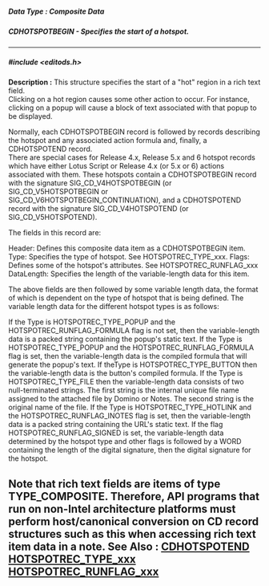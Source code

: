 ##### Data Type : Composite Data
##### CDHOTSPOTBEGIN - Specifies the start of a hotspot.
---
##### #include <editods.h>
**Description :**
This structure specifies the start of a "hot" region in a rich text field.  
Clicking on a hot region causes some other action to occur.  For instance, 
clicking on a popup will cause a block of text associated with that popup to be 
displayed.

Normally, each CDHOTSPOTBEGIN record is followed by records describing the 
hotspot and any associated action formula and, finally, a CDHOTSPOTEND record.  
There are special cases for Release 4.x, Release 5.x and 6 hotspot records 
which have either Lotus Script or Release 4.x (or 5.x or 6) actions associated 
with them.  These hotspots contain a CDHOTSPOTBEGIN record with the signature 
SIG_CD_V4HOTSPOTBEGIN (or SIG_CD_V5HOTSPOTBEGIN or 
SIG_CD_V6HOTSPOTBEGIN_CONTINUATION), and a CDHOTSPOTEND record with the 
signature SIG_CD_V4HOTSPOTEND (or SIG_CD_V5HOTSPOTEND).

The fields in this record are:

  Header:     Defines this composite data item as a
              CDHOTSPOTBEGIN item.
  Type:       Specifies the type of hotspot.
              See HOTSPOTREC_TYPE_xxx.
  Flags:      Defines some of the hotspot's attributes.
              See HOTSPOTREC_RUNFLAG_xxx
  DataLength: Specifies the length of the variable-length
              data for this item.

The above fields are then followed by some variable length data, the format of 
which is dependent on the type of hotspot that is being defined.  The variable 
length data for the different hotspot types is as follows:

If the Type is HOTSPOTREC_TYPE_POPUP and the  HOTSPOTREC_RUNFLAG_FORMULA flag 
is not set, then the variable-length data is a packed string containing the 
popup's static text.
If the Type is HOTSPOTREC_TYPE_POPUP and the  HOTSPOTREC_RUNFLAG_FORMULA flag 
is set, then the variable-length data is the compiled formula that will 
generate the popup's text.
If theType is HOTSPOTREC_TYPE_BUTTON then the variable-length data is the 
button's compiled formula.
If the Type is HOTSPOTREC_TYPE_FILE then the variable-length data consists of 
two null-terminated strings. The first string is the internal unique file name 
assigned to the attached file by Domino or Notes. The second string is the 
original name of the file.
If the Type is HOTSPOTREC_TYPE_HOTLINK and the HOTSPOTREC_RUNFLAG_INOTES flag 
is set, then the variable-length data is a packed string containing the URL's 
static text.
If the flag HOTSPOTREC_RUNFLAG_SIGNED is set, the variable-length data 
determined by the hotspot type and other flags is followed by a WORD containing 
the length of the digital signature, then the digital signature for the hotspot.

Note that rich text fields are items of type TYPE_COMPOSITE. Therefore, API 
programs that run on non-Intel architecture platforms must perform 
host/canonical conversion on CD record structures such as this when accessing 
rich text item data in a note.
**See Also :**
[CDHOTSPOTEND](D:/md_files/CDHOTSPOTEND.md)
[HOTSPOTREC_TYPE_xxx](D:/md_files/HOTSPOTREC_TYPE_xxx.md)
[HOTSPOTREC_RUNFLAG_xxx](D:/md_files/HOTSPOTREC_RUNFLAG_xxx.md)
---
